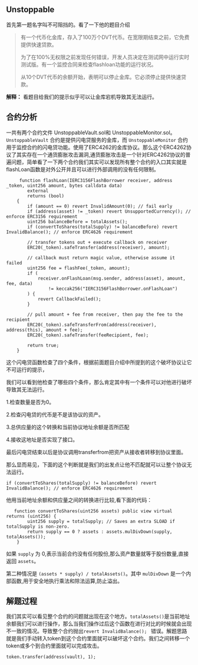## Unstoppable

首先第一题名字叫不可阻挡的。看了一下他的题目介绍

> 有一个代币化金库，存入了100万个DVT代币。在宽限期结束之前，它免费提供快速贷款。
>
> 为了在100%无权限之前发现任何错误，开发人员决定在测试网中运行实时测试版。有一个监控合同来检查flashloan功能的运行状况。
>
> 从10个DVT代币的余额开始，表明可以停止金库。它必须停止提供快速贷款。

**解释：** 看题目给我们的提示似乎可以让金库宕机导致其无法运行。

## 合约分析

一共有两个合约文件 UnstoppableVault.sol和 UnstoppableMonitor.sol。`UnstoppableVault` 合约是提供闪电贷服务的金库，而 `UnstoppableMonitor` 合约用于监控合约的闪电贷功能。使用了ERC4262的金库协议。那么这个ERC4262协议了其实存在一个通货膨胀攻击漏洞,通货膨胀攻击是一个针对ERC4262协议的普遍问题，简单看了一下两个合约我们其实可以发现所有整个合约的入口其实就是flashLoan函数是对外公开并且可以进行外部调用的没有任何限制。

``` solidity
     function flashLoan(IERC3156FlashBorrower receiver, address _token, uint256 amount, bytes calldata data)
        external
        returns (bool)
    {
        if (amount == 0) revert InvalidAmount(0); // fail early
        if (address(asset) != _token) revert UnsupportedCurrency(); // enforce ERC3156 requirement
        uint256 balanceBefore = totalAssets();
        if (convertToShares(totalSupply) != balanceBefore) revert InvalidBalance(); // enforce ERC4626 requirement

        // transfer tokens out + execute callback on receiver
        ERC20(_token).safeTransfer(address(receiver), amount);

        // callback must return magic value, otherwise assume it failed
        uint256 fee = flashFee(_token, amount);
        if (
            receiver.onFlashLoan(msg.sender, address(asset), amount, fee, data)
                != keccak256("IERC3156FlashBorrower.onFlashLoan")
        ) {
            revert CallbackFailed();
        }

        // pull amount + fee from receiver, then pay the fee to the recipient
        ERC20(_token).safeTransferFrom(address(receiver), address(this), amount + fee);
        ERC20(_token).safeTransfer(feeRecipient, fee);

        return true;
    }
```

这个闪电贷函数检查了四个条件，根据前面题目介绍中所提到的这个破坏协议让它不可运行的提示，

我们可以看到他检查了哪些四个条件，那么肯定其中有一个条件可以对他进行破坏导致其无法运行。

1.检查数量是否为0。

2.检查闪电贷的代币是不是该协议的资产。

3.总供应量的这个转换和当前协议地址余额是否所匹配

4.接收这地址是否实现了接口。

最后闪电贷结束以后是协议调用transferfrom把资产从接收者转移到协议里面。

那么显而易见，下面的这个判断就是我们的出发点让他不匹配就可以让整个协议无法运行。

`if (convertToShares(totalSupply) != balanceBefore) revert InvalidBalance(); // enforce ERC4626 requirement`

他用当前地址余额和供应量之间的转换进行比较,看下面的代码：

```   *function* convertToShares(uint256 assets) public view virtual returns (uint256) **{**
   function convertToShares(uint256 assets) public view virtual returns (uint256) {
        uint256 supply = totalSupply; // Saves an extra SLOAD if totalSupply is non-zero.
        return supply == 0 ? assets : assets.mulDivDown(supply, totalAssets());
    }
```

如果 `supply` 为 0,表示当前合约没有任何股份,那么资产数量就等于股份数量,直接返回 `assets`。

第二种情况是 `(assets * supply) / totalAssets()`。其中 `mulDivDown` 是一个内部函数,用于安全地执行乘法和除法运算,防止溢出。



## 解题过程

我们其实可以看见整个合约的问题就出现在这个地方。`totalAssets()`是当前地址余额我们可以进行操作，那么当我们操作过后这个函数在进行对比的时候就会出现不一致的情况。导致整个合约抛出`revert InvalidBalance(); ` 错误。解题思路就是我们手动转入token到这个合约里面就可以破坏这个合约。我们之间转移一个token或多个到合约里面就可以完成攻击。

``````solidity
token.transfer(address(vault), 1);
``````
